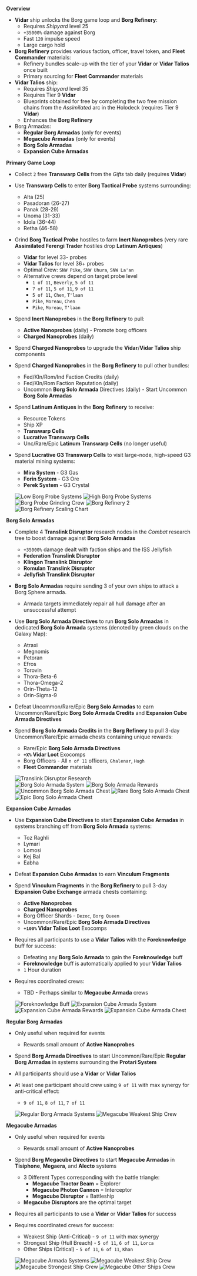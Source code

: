 __Overview__

- **Vidar** ship unlocks the Borg game loop and **Borg Refinery**:
    - Requires _Shipyard_ level 25
    - `+35000%` damage against Borg
    - Fast `120` impulse speed
    - Large cargo hold
- **Borg Refinery** provides various faction, officer, travel token, and **Fleet Commander** materials:
    - Refinery bundles scale-up with the tier of your **Vidar** or **Vidar Talios** once built
    - Primary sourcing for **Fleet Commander** materials
- **Vidar Talios** ship:
    - Requires _Shipyard_ level 35
    - Requires Tier 9 **Vidar**
    - Blueprints obtained for free by completing the two free mission chains from the _Assimilated_ arc in the Holodeck (requires Tier 9 **Vidar**)
    - Enhances the **Borg Refinery**
- Borg Armadas:
    - **Regular Borg Armadas** (only for events)
    - **Megacube Armadas** (only for events)
    - **Borg Solo Armadas**
    - **Expansion Cube Armadas**

__Primary Game Loop__

- Collect `2` free **Transwarp Cells** from the _Gifts_ tab daily (requires **Vidar**)
- Use **Transwarp Cells** to enter **Borg Tactical Probe** systems surrounding:
    - Alta (25)
    - Pasadoran (26-27)
    - Panak (28-29)
    - Unoma (31-33)
    - Idola (36-44)
    - Retha (46-58)
- Grind **Borg Tactical Probe** hostiles to farm **Inert Nanoprobes** (very rare **Assimilated Ferengi Trader** hostiles drop **Latinum Antiques**)
    - **Vidar** for level 33- probes
    - **Vidar Talios** for level 36+ probes
    - Optimal Crew: `SNW Pike`, `SNW Uhura`, `SNW La'an`
    - Alternative crews depend on target probe level
        - `1 of 11`, `Beverly`, `5 of 11`
        - `7 of 11`, `5 of 11`, `9 of 11`
        - `5 of 11`, `Chen`, `T'laan`
        - `Pike`, `Moreau`, `Chen`
        - `Pike`, `Moreau`, `T'laan`
- Spend **Inert Nanoprobes** in the **Borg Refinery** to pull:
    - **Active Nanoprobes** (daily) - Promote borg officers
    - **Charged Nanoprobes** (daily)
- Spend **Charged Nanoprobes** to upgrade the **Vidar**/**Vidar Talios** ship components
- Spend **Charged Nanoprobes** in the **Borg Refinery** to pull other bundles:
    - Fed/Kln/Rom/Ind Faction Credits (daily)
    - Fed/Kln/Rom Faction Reputation (daily)
    - Uncommon **Borg Solo Armada** Directives (daily) - Start Uncommon **Borg Solo Armadas**
- Spend **Latinum Antiques** in the **Borg Refinery** to receive: 
    - Resource Tokens
    - Ship XP
    - **Transwarp Cells**
    - **Lucrative Transwarp Cells**
    - Unc/Rare/Epic **Latinum Transwarp Cells** (no longer useful)
- Spend **Lucrative G3 Transwarp Cells** to visit large-node, high-speed G3 material mining systems:
    - **Mira System** - G3 Gas
    - **Forin System** - G3 Ore
    - **Perek System** - G3 Crystal

  ![Low Borg Probe Systems](res/borg-probe-systems-1.jpg)
  ![High Borg Probe Systems](res/borg-probe-systems-2.jpg)
  ![Borg Probe Grinding Crew](res/borg-probe-crew.jpg)
  ![Borg Refinery 2](res/borg-refinery-2.jpg)
  ![Borg Refinery Scaling Chart](res/borg-refinery-scaling-chart.png)

__Borg Solo Armadas__
- Complete 4 **Translink Disruptor** research nodes in the _Combat_ research tree to boost damage against **Borg Solo Armadas**
    - `+35000%` damage dealt with faction ships and the ISS Jellyfish
    - **Federation Translink Disruptor**
    - **Klingon Translink Disruptor**
    - **Romulan Translink Disruptor**
    - **Jellyfish Translink Disruptor**
- **Borg Solo Armadas** require sending 3 of your own ships to attack a Borg Sphere armada.
    - Armada targets immediately repair all hull damage after an unsuccessful attempt
- Use **Borg Solo Armada Directives** to run **Borg Solo Armadas** in dedicated **Borg Solo Armada** systems (denoted by green clouds on the Galaxy Map):
    - Atraxi
    - Megnomis
    - Petoran
    - Efros
    - Torovin
    - Thora-Beta-6
    - Thora-Omega-2
    - Orin-Theta-12
    - Orin-Sigma-9
- Defeat Uncommon/Rare/Epic **Borg Solo Armadas** to earn Uncommon/Rare/Epic **Borg Solo Armada Credits** and **Expansion Cube Armada Directives**
- Spend **Borg Solo Armada Credits** in the **Borg Refinery** to pull 3-day Uncommon/Rare/Epic armada chests containing unique rewards:
    - Rare/Epic **Borg Solo Armada Directives**
    - **`+X%` Vidar Loot** Exocomps
    - Borg Officers - All `n of 11` officers, `Ghalenar`, `Hugh`
    - **Fleet Commander** materials

  ![Translink Disruptor Research](res/research-translink-disruptors.jpg)    
  ![Borg Solo Armada System](res/armada-borg-solo-system.png)
  ![Borg Solo Armada Rewards](res/armada-borg-solo-rare-rewards.png) 
  ![Uncommon Borg Solo Armada Chest](res/armada-chest-unc.png)
  ![Rare Borg Solo Armada Chest](res/armada-chest-rare.png)
  ![Epic Borg Solo Armada Chest](res/armada-chest-epic.png)

__Expansion Cube Armadas__
- Use **Expansion Cube Directives** to start **Expansion Cube Armadas** in systems branching off from **Borg Solo Armada** systems:
    - Toz Raghli
    - Lymari
    - Lomosi
    - Kej Bal
    - Eabha
- Defeat **Expansion Cube Armadas** to earn **Vinculum Fragments**
- Spend **Vinculum Fragments** in the **Borg Refinery** to pull 3-day **Expansion Cube Exchange** armada chests containing:
    - **Active Nanoprobes**
    - **Charged Nanoprobes** 
    - Borg Officer Shards - `Dezoc`, `Borg Queen`
    - Uncommon/Rare/Epic **Borg Solo Armada Directives**
    - **`+100%` Vidar Talios Loot** Exocomps
- Requires all participants to use a **Vidar Talios** with the **Foreknowledge** buff for success:
    - Defeating any **Borg Solo Armada** to gain the **Foreknowledge** buff 
    - **Foreknowledge** buff is automatically applied to your **Vidar Talios** 
    - `1` Hour duration
- Requires coordinated crews:
    - TBD - Perhaps similar to **Megacube Armada** crews

  ![Foreknowledge Buff](res/foreknowledge.jpg)
  ![Expansion Cube Armada System](res/armada-expansion-cube-system.jpg)
  ![Expansion Cube Armada Rewards](res/armada-expansion-cube-rewards.jpg) 
  ![Expansion Cube Armada Chest](res/armada-chest-expansion-cube.png)

__Regular Borg Armadas__
- Only useful when required for events
    - Rewards small amount of **Active Nanoprobes**
- Spend **Borg Armada Directives** to start Uncommon/Rare/Epic **Regular Borg Armadas** in systems surrounding the **Protari System**
- All participants should use a **Vidar** or **Vidar Talios**
- At least one participant should crew using `9 of 11` with max synergy for anti-critical effect:
    - `9 of 11`, `8 of 11`, `7 of 11`

  ![Regular Borg Armada Systems](res/armada-borg-systems)
  ![Megacube Weakest Ship Crew](res/armada-megacube-weakest-ship-crew.jpg)

__Megacube Armadas__
- Only useful when required for events
    - Rewards small amount of **Active Nanoprobes**
- Spend **Borg Megacube Directives** to start **Megacube Armadas** in **Tisiphone**, **Megaera**, and **Alecto** systems
    - 3 Different Types corresponding with the battle triangle:
        - **Megacube Tractor Beam** = Explorer
        - **Megacube Photon Cannon** = Interceptor
        - **Megacube Disruptor** = Battleship
    - **Megacube Disruptors** are the optimal target 
- Requires all participants to use a **Vidar** or **Vidar Talios** for success
- Requires coordinated crews for success:
    - Weakest Ship (Anti-Critical) -  `9 of 11` with max synergy
    - Strongest Ship (Hull Breach) - `5 of 11`, `6 of 11`, `Lorca`
    - Other Ships (Critical) - `5 of 11`, `6 of 11`, `Khan`

  ![Megacube Armada Systems](res/armada-megacube-systems)
  ![Megacube Weakest Ship Crew](res/armada-megacube-weakest-ship-crew.jpg)
  ![Megacube Strongest Ship Crew](res/armada-megacube-strongest-ship-crew.jpg)
  ![Megacube Other Ships Crew](res/armada-megacube-other-ship-crew.jpg)